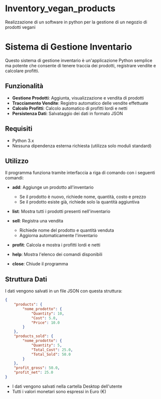# Inventory_vegan_products

Realizzazione di un software in python per la gestione di un negozio di prodotti vegani

# Sistema di Gestione Inventario

Questo sistema di gestione inventario è un'applicazione Python semplice ma potente che consente di tenere traccia dei prodotti, registrare vendite e calcolare profitti.

## Funzionalità

- **Gestione Prodotti**: Aggiunta, visualizzazione e vendita di prodotti
- **Tracciamento Vendite**: Registro automatico delle vendite effettuate
- **Calcolo Profitti**: Calcolo automatico di profitti lordi e netti
- **Persistenza Dati**: Salvataggio dei dati in formato JSON

## Requisiti

- Python 3.x
- Nessuna dipendenza esterna richiesta (utilizza solo moduli standard)

## Utilizzo

Il programma funziona tramite interfaccia a riga di comando con i seguenti comandi:

- **add**: Aggiunge un prodotto all'inventario
  - Se il prodotto è nuovo, richiede nome, quantità, costo e prezzo
  - Se il prodotto esiste già, richiede solo la quantità aggiuntiva

- **list**: Mostra tutti i prodotti presenti nell'inventario

- **sell**: Registra una vendita
  - Richiede nome del prodotto e quantità venduta
  - Aggiorna automaticamente l'inventario

- **profit**: Calcola e mostra i profitti lordi e netti

- **help**: Mostra l'elenco dei comandi disponibili

- **close**: Chiude il programma

## Struttura Dati

I dati vengono salvati in un file JSON con questa struttura:
```json
{
    "products": {
        "nome_prodotto": {
            "Quantity": 10,
            "Cost": 5.0,
            "Price": 10.0
        }
    },
    "products_sold": {
        "nome_prodotto": {
            "Quantity": 5,
            "Total_Cost": 25.0,
            "Total_Sold": 50.0
        }
    },
    "profit_gross": 50.0,
    "profit_net": 25.0
}
```

- I dati vengono salvati nella cartella Desktop dell'utente
- Tutti i valori monetari sono espressi in Euro (€)
